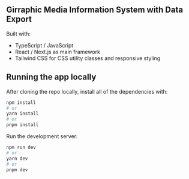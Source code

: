 ## Girraphic Media Information System with Data Export

Built with:

- TypeScript / JavaScript
- React / Next.js as main framework
- Tailwind CSS for CSS utility classes and responsive styling

## Running the app locally

After cloning the repo locally, install all of the dependencies with:

```bash
npm install
# or
yarn install
# or
pnpm install
```

Run the development server:

```bash
npm run dev
# or
yarn dev
# or
pnpm dev
```
